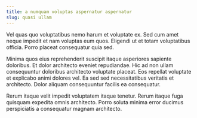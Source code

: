 ```yaml
---
title: a numquam voluptas aspernatur aspernatur
slug: quasi ullam
---
```


Vel quas quo voluptatibus nemo harum et voluptate ex. Sed cum amet neque impedit et nam voluptas eum quos. Eligendi ut et totam voluptatibus officia. Porro placeat consequatur quia sed.

Minima quos eius reprehenderit suscipit itaque asperiores sapiente doloribus. Et dolor architecto eveniet repudiandae. Hic ad non ullam consequuntur doloribus architecto voluptate placeat. Eos repellat voluptate et explicabo animi dolores vel. Ea sed sed necessitatibus veritatis et architecto. Dolor aliquam consequuntur facilis ea consequatur.

Rerum itaque velit impedit voluptatem itaque tenetur. Rerum itaque fuga quisquam expedita omnis architecto. Porro soluta minima error ducimus perspiciatis a consequatur magnam architecto.

